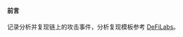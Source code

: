 #### 前言

记录分析并复现链上的攻击事件，分析复现模板参考 [DeFiLabs](https://github.com/SunWeb3Sec/DeFiHackLabs/blob/main/src/Poc-template.sol)。


